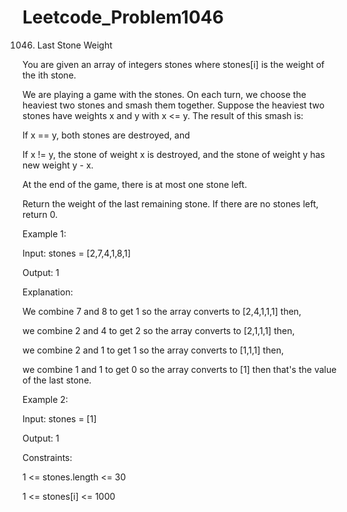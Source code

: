 # Leetcode_Problem1046



1046. Last Stone Weight



You are given an array of integers stones where stones[i] is the weight of the ith stone.



We are playing a game with the stones. On each turn, we choose the heaviest two stones and smash them together. Suppose the heaviest two stones have weights x and y with x <= y. The result of this smash is:



If x == y, both stones are destroyed, and



If x != y, the stone of weight x is destroyed, and the stone of weight y has new weight y - x.



At the end of the game, there is at most one stone left.





Return the weight of the last remaining stone. If there are no stones left, return 0.

 

Example 1:



Input: stones = [2,7,4,1,8,1]



Output: 1



Explanation: 




We combine 7 and 8 to get 1 so the array converts to [2,4,1,1,1] then,




we combine 2 and 4 to get 2 so the array converts to [2,1,1,1] then,




we combine 2 and 1 to get 1 so the array converts to [1,1,1] then,




we combine 1 and 1 to get 0 so the array converts to [1] then that's the value of the last stone.




Example 2:




Input: stones = [1]




Output: 1

 

Constraints:




1 <= stones.length <= 30




1 <= stones[i] <= 1000
